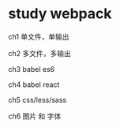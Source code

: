# study webpack

ch1 单文件，单输出

ch2 多文件，多输出

ch3 babel es6

ch4 babel react

ch5 css/less/sass

ch6 图片 和 字体
